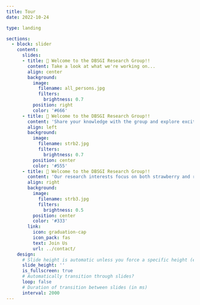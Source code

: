 ```yaml
---
title: Tour
date: 2022-10-24

type: landing

sections:
  - block: slider
    content:
      slides:
      - title: 👋 Welcome to the DBSGI Research Group!!
        content: Take a look at what we're working on...
        align: center
        background:
          image:
            filename: all_persons.jpg
            filters:
              brightness: 0.7
          position: right
          color: '#666'
      - title: 👋 Welcome to the DBSGI Research Group!!
        content: 'Share your knowledge with the group and explore exciting new topics together!'
        align: left
        background:
          image:
            filename: strb2.jpg
            filters:
              brightness: 0.7
          position: center
          color: '#555'
      - title: 👋 Welcome to the DBSGI Research Group!!
        content: 'Our research interests focus on both strawberry and raspberry~ '
        align: right
        background:
          image:
            filename: strb3.jpg
            filters:
              brightness: 0.5
          position: center
          color: '#333'
        link:
          icon: graduation-cap
          icon_pack: fas
          text: Join Us
          url: ../contact/
    design:
      # Slide height is automatic unless you force a specific height (e.g. '400px')
      slide_height: ''
      is_fullscreen: true
      # Automatically transition through slides?
      loop: false
      # Duration of transition between slides (in ms)
      interval: 2000
---
```

